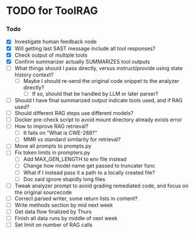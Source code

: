 # TODO for ToolRAG

### Todo

- [X] Investigate human feedback node
- [X] Will getting last SAST message include all tool responses?
- [X] Check output of multiple tools
- [X] Confirm summarizer actually SUMMARIZES tool outputs
- [ ] What things should I pass directly, versus instruct/provide using state history context?
    - [ ] Maybe I should re-send the original code snippet to the analyzer directly?
        - [ ] If so, should that be handled by LLM or later parser?
- [ ] Should I have final summarized output indicate tools used, and if RAG used?
- [ ] Should different RAG steps use different models?
- [ ] Docker pre-check script to avoid mount directory already exists error
- [ ] How to improve RAG retrieval?
    - [ ] It fails on "What is CWE-288?"
    - [ ] MMR vs standard similarity for retrieval?
- [ ] Move all prompts to prompts.py
- [ ] Fix token limits in prompters.py
    - [ ] Add MAX_GEN_LENGTH to env file instead
    - [ ] Change how model name get passed to truncater func
    - [ ] What if I instead pass it a path to a locally created file?
    - [ ] Doc said ignore stupidly long files
- [ ] Tweak analyzer prompt to avoid grading remediated code, and focus on the original sourcecode
- [ ] Correct parsed writer, some return lists in content?
- [ ] Write methods section by mid next week
- [ ] Get data flow finalized by Thurs
- [ ] Finish all data runs by middle of next week
- [ ] Set limit on number of RAG calls